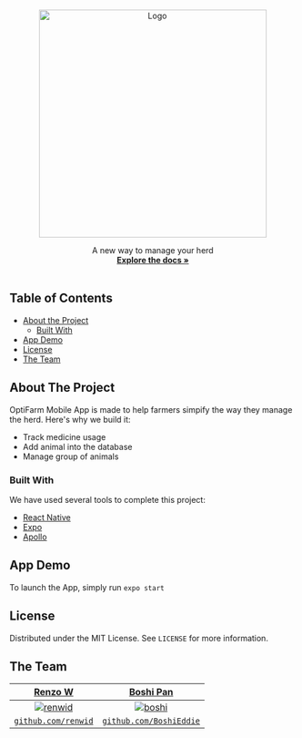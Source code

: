 <!-- PROJECT LOGO -->
<br />
<p align="center">
  <img src="https://i.imgur.com/bRf4562.png" alt="Logo" width="400" height="400">
  <p align="center">
    A new way to manage your herd
    <br />
    <a href="https://github.com/OptiFarm/optiFarmMobileExpo"><strong>Explore the docs »</strong></a>
    <br />
    <br />
  </p>
</p>



<!-- TABLE OF CONTENTS -->
## Table of Contents

* [About the Project](#about-the-project)
  * [Built With](#built-with)
* [App Demo](#demo)
* [License](#license)
* [The Team](#team)



<!-- ABOUT THE PROJECT -->
## About The Project

OptiFarm Mobile App is made to help farmers simpify the way they manage the herd. 
Here's why we build it:
* Track medicine usage
* Add animal into the database
* Manage group of animals

### Built With
We have used several tools to complete this project:
* [React Native](https://reactnative.dev/)
* [Expo](https://docs.expo.io/)
* [Apollo](https://www.apollographql.com/docs/)


<!-- App Demo -->
## App Demo

To launch the App, simply run `expo start`


<!-- LICENSE -->
## License

Distributed under the MIT License. See `LICENSE` for more information.



<!-- The Team -->
## The Team

| <a href="https://i.imgur.com/8mkpIBh.jpg" target="_blank">**Renzo W**</a> | <a href="https://i.imgur.com/8mkpIBh.jpg" target="_blank">**Boshi Pan**</a>
| :---: | :---: |
| [![renwid](https://i.imgur.com/8mkpIBh.jpg)](https://github.com/renwid) | [![boshi](https://i.imgur.com/6QYlNFw.jpg)](https://github.com/BoshiEddie) | [![ashley]()](https://github.com/AshleyArmstrongS) | [![conor](https://avatars2.githubusercontent.com/u/47249205?s=400&v=4)](https://github.com/StaringPanda) 
| <a href="http://github.com/renwid" target="_blank">`github.com/renwid`</a> | <a href="http://github.com/BoshiEddie" target="_blank">`github.com/BoshiEddie`</a> 

<!-- MARKDOWN LINKS & IMAGES -->
[build-shield]: https://img.shields.io/badge/build-passing-brightgreen.svg?style=flat-square
[contributors-shield]: https://img.shields.io/badge/contributors-1-orange.svg?style=flat-square
[license-shield]: https://img.shields.io/badge/license-MIT-blue.svg?style=flat-square
[license-url]: https://choosealicense.com/licenses/mit
[linkedin-shield]: https://img.shields.io/badge/-LinkedIn-black.svg?style=flat-square&logo=linkedin&colorB=555
[linkedin-url]: https://linkedin.com/in/renzowidjaja
[product-screenshot]: https://raw.githubusercontent.com/othneildrew/Best-README-Template/master/screenshot.png
